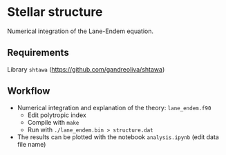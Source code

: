 # Stellar structure

Numerical integration of the Lane-Endem equation.

## Requirements

Library `shtawa` (https://github.com/gandreoliva/shtawa)

## Workflow
* Numerical integration and explanation of the theory: `lane_endem.f90`
    * Edit polytropic index
    * Compile with `make`
    * Run with `./lane_endem.bin > structure.dat`
* The results can be plotted with the notebook `analysis.ipynb` (edit data file name)
